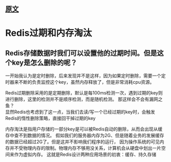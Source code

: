 ## [原文](http://www.redis.cn/articles/20181020002.html)

# Redis过期和内存淘汰


## Redis存储数据时我们可以设置他的过期时间。但是这个key是怎么删除的呢？


一开始我认为是定时删除，后来发现并不是这样，因为如果定时删除，需要一个定时器来不断的负责监控这个key，虽然内存释放了，但是非常消耗cpu资源。


Redis过期删除采用的是定期删除，默认是每100ms检测一次，遇到过期的key则进行删除，这里的检测并不是顺序检测，而是随机检测。
那这样会不会有漏网之鱼？  
显然Redis也考虑到了这一点，当我们去读/写一个已经过期的key时，会触发Redis的惰性删除策略，直接回干掉过期的key


内存淘汰是指用户存储的一部分key是可以被Redis自动的删除，从而会出现从缓存中查不到数据的情况。
假如我们的服务器内存为2G、但是随着业务的发展缓存的数据已经超过2G了。但是这并不影响我们程序的运行，
因为操作系统的可见内存并不受物理内存的限制。物理内存不够用没关系，计算机会从硬盘中划出一片空间来作为虚拟内存。
这就是Redis设计两种应用场景的初衷：缓存、持久存储